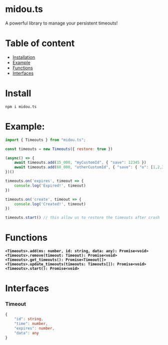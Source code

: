 # midou.ts
A powerful library to manage your persistent timeouts!

# Table of content
- [Installation](#install)
- [Example](#example)
- [Functions](#functions)
- [Interfaces](#interfaces)

# Install
```
npm i midou.ts
```

# Example:
```js
import { Timeouts } from "midou.ts";

const timeouts = new Timeouts({ restore: true })

(async() => {
    await timeouts.add(15_000, "myCustomId", { "save": 12345 })
    await timeouts.add(60_000, "otherCustomId", { "save": { "o": [1,2,3] } })
})()

timeouts.on('expires', timeout => {
    console.log('Expired!', timeout)
})

timeouts.on('create', timeout => {
    console.log('Created!', timeout)
})

timeouts.start() // this allow us to restore the timeouts after crash
```

# Functions
**`<Timeouts>.add(ms: number, id: string, data: any): Promise<void>`**
**`<Timeouts>.remove(timeout: Timeout): Promise<void>`**
**`<Timeouts>.get_timeouts(): Promise<Timeout[]>`**
**`<Timeouts>.update_timeouts(timeouts: Timeouts[]): Promise<void>`**
**`<Timeouts>.start(): Promise<void>`**

# Interfaces
### Timeout
```ts
{
    "id": string,
    "time": number,
    "expires": number,
    "data": any
}
```